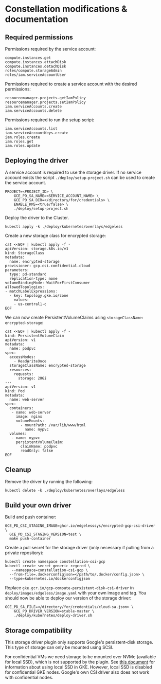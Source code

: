 # Constellation modifications & documentation

## Required permissions

Permissions required by the service account:
```
compute.instances.get
compute.instances.attachDisk
compute.instances.detachDisk
roles/compute.storageAdmin
roles/iam.serviceAccountUser
```

Permissions required to create a service account with the desired permissions:
```
resourcemanager.projects.getIamPolicy
resourcemanager.projects.setIamPolicy
iam.serviceAccounts.create
iam.serviceAccounts.delete
```

Permissions required to run the setup script:
```
iam.serviceAccounts.list
iam.serviceAccountKeys.create
iam.roles.create
iam.roles.get
iam.roles.update
```

## Deploying the driver

A service account is required to use the storage driver.
If no service account exists the script `./deploy/setup-project.sh` can be used to create the service account.
```shell
PROJECT=<PROJECT_ID> \
    GCE_PD_SA_NAME=<SERVICE_ACCOUNT_NAME> \
    GCE_PD_SA_DIR=</directory/for/credentials> \
    ENABLE_KMS=<true/false> \
    ./deploy/setup-project.sh
```

Deploy the driver to the Cluster.
```
kubectl apply -k ./deploy/kubernetes/overlays/edgeless
```

Create a new storage class for encrypted storage:

```shell
cat <<EOF | kubectl apply -f -
apiVersion: storage.k8s.io/v1
kind: StorageClass
metadata:
  name: encrypted-storage
provisioner: gcp.csi.confidential.cloud
parameters:
  type: pd-standard
  replication-type: none
volumeBindingMode: WaitForFirstConsumer
allowedTopologies:
- matchLabelExpressions:
  - key: topology.gke.io/zone
    values:
    - us-central1-c
EOF
```

We can now create PersistentVolumeClaims using `storageClassName: encrypted-storage`:

```shell
cat <<EOF | kubectl apply -f -
kind: PersistentVolumeClaim
apiVersion: v1
metadata:
  name: podpvc
spec:
  accessModes:
    - ReadWriteOnce
  storageClassName: encrypted-storage
  resources:
    requests:
      storage: 20Gi
---
apiVersion: v1
kind: Pod
metadata:
  name: web-server
spec:
  containers:
   - name: web-server
     image: nginx 
     volumeMounts:
       - mountPath: /var/lib/www/html
         name: mypvc
  volumes:
   - name: mypvc
     persistentVolumeClaim:
       claimName: podpvc
       readOnly: false
EOF
```

## Cleanup

Remove the driver by running the following:
```
kubectl delete -k ./deploy/kubernetes/overlays/edgeless
```

## Build your own driver

Build and push container:
```shell
GCE_PD_CSI_STAGING_IMAGE=ghcr.io/edgelesssys/encrypted-gcp-csi-driver \
  GCE_PD_CSI_STAGING_VERSION=test \
  make push-container
```

Create a pull secret for the storage driver (only necessary if pulling from a private repository):
```shell
kubectl create namespace constellation-csi-gcp
kubectl create secret generic regcred \
   --namespace=constellation-csi-gcp \
  --from-file=.dockerconfigjson=</path/to/.docker/config.json> \
  --type=kubernetes.io/dockerconfigjson
```

Replace `gke.gcr.io/gcp-compute-persistent-disk-csi-driver` in `deploy/images/edgeless/image.yaml` with your own image and tag.
You should now be able to deploy our version of the storage driver: 
```shell
GCE_PD_SA_FILE=</directory/for/credentials/cloud-sa.json> \
    GCE_PD_DRIVER_VERSION=stable-master \
    ./deploy/kubernetes/deploy-driver.sh
```

## Storage compatibility

This storage driver plugin only supports Google's persistent-disk storage. This type of storage can only be mounted using SCSI.

For confidential VMs we need storage to be mounted over NVMe (available for local SSD), which is not supported by the plugin.
See [this document](https://cloud.google.com/kubernetes-engine/docs/how-to/persistent-volumes/local-ssd) for information about using local SSD in GKE.
However, local SSD is disabled for confidential GKE nodes. Google's own CSI driver also does not work with confidential nodes.
